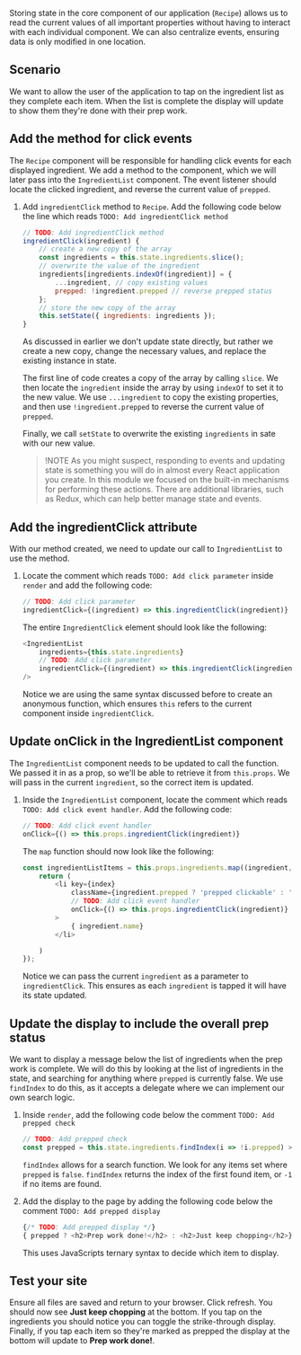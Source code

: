 Storing state in the core component of our application (`Recipe`) allows us to read the current values of all important properties without having to interact with each individual component. We can also centralize events, ensuring data is only modified in one location.

## Scenario

We want to allow the user of the application to tap on the ingredient list as they complete each item. When the list is complete the display will update to show them they're done with their prep work.

## Add the method for click events

The `Recipe` component will be responsible for handling click events for each displayed ingredient. We add a method to the component, which we will later pass into the `IngredientList` component. The event listener should locate the clicked ingredient, and reverse the current value of `prepped`.

1. Add `ingredientClick` method to `Recipe`. Add the following code below the line which reads `TODO: Add ingredientClick method`

    ```javascript
    // TODO: Add ingredientClick method
    ingredientClick(ingredient) {
        // create a new copy of the array
        const ingredients = this.state.ingredients.slice();
        // overwrite the value of the ingredient
        ingredients[ingredients.indexOf(ingredient)] = {
            ...ingredient, // copy existing values
            prepped: !ingredient.prepped // reverse prepped status
        };
        // store the new copy of the array
        this.setState({ ingredients: ingredients });
    }
    ```

    As discussed in earlier we don't update state directly, but rather we create a new copy, change the necessary values, and replace the existing instance in state.

    The first line of code creates a copy of the array by calling `slice`. We then locate the `ingredient` inside the array by using `indexOf` to set it to the new value. We use `...ingredient` to copy the existing properties, and then use `!ingredient.prepped` to reverse the current value of `prepped`.

    Finally, we call `setState` to overwrite the existing `ingredients` in sate with our new value.

    > !NOTE
    > As you might suspect, responding to events and updating state is something you will do in almost every React application you create. In this module we focused on the built-in mechanisms for performing these actions. There are additional libraries, such as Redux, which can help better manage state and events.

## Add the ingredientClick attribute

With our method created, we need to update our call to `IngredientList` to use the method.

1. Locate the comment which reads `TODO: Add click parameter` inside `render` and add the following code:

    ```javascript
    // TODO: Add click parameter
    ingredientClick={(ingredient) => this.ingredientClick(ingredient)}
    ```

    The entire `IngredientClick` element should look like the following:

    ```javascript
    <IngredientList
        ingredients={this.state.ingredients}
        // TODO: Add click parameter
        ingredientClick={(ingredient) => this.ingredientClick(ingredient)}
    />
    ```

    Notice we are using the same syntax discussed before to create an anonymous function, which ensures `this` refers to the current component inside `ingredientClick`.

## Update onClick in the IngredientList component

The `IngredientList` component needs to be updated to call the function. We passed it in as a prop, so we'll be able to retrieve it from `this.props`. We will pass in the current `ingredient`, so the correct item is updated.

1. Inside the `IngredientList` component, locate the comment which reads `TODO: Add click event handler`. Add the following code:

    ```javascript
    // TODO: Add click event handler
    onClick={() => this.props.ingredientClick(ingredient)}
    ```

    The `map` function should now look like the following:

    ```javascript
    const ingredientListItems = this.props.ingredients.map((ingredient, index) => {
        return (
            <li key={index}
                className={ingredient.prepped ? 'prepped clickable' : 'clickable'}
                // TODO: Add click event handler
                onClick={() => this.props.ingredientClick(ingredient)}
            >
                { ingredient.name}
            </li>

        )
    });
    ```

    Notice we can pass the current `ingredient` as a parameter to `ingredientClick`. This ensures as each `ingredient` is tapped it will have its state updated.

## Update the display to include the overall prep status

We want to display a message below the list of ingredients when the prep work is complete. We will do this by looking at the list of ingredients in the state, and searching for anything where `prepped` is currently false. We use `findIndex` to do this, as it accepts a delegate where we can implement our own search logic.

1. Inside `render`, add the following code below the comment `TODO: Add prepped check`

    ```javascript
    // TODO: Add prepped check
    const prepped = this.state.ingredients.findIndex(i => !i.prepped) > -1;
    ```

    `findIndex` allows for a search function. We look for any items set where `prepped` is `false`. `findIndex` returns the index of the first found item, or `-1` if no items are found.

1. Add the display to the page by adding the following code below the comment `TODO: Add prepped display`

    ```javascript
    {/* TODO: Add prepped display */}
    { prepped ? <h2>Prep work done!</h2> : <h2>Just keep chopping</h2>}
    ```

    This uses JavaScripts ternary syntax to decide which item to display.

## Test your site

Ensure all files are saved and return to your browser. Click refresh. You should now see **Just keep chopping** at the bottom. If you tap on the ingredients you should notice you can toggle the strike-through display. Finally, if you tap each item so they're marked as prepped the display at the bottom will update to **Prep work done!**.
